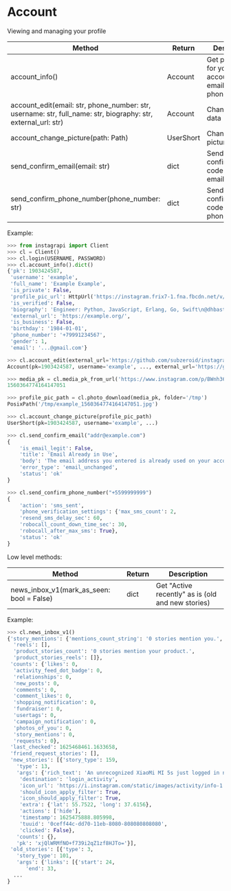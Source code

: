 # Account

Viewing and managing your profile

| Method                                       | Return    | Description
| -------------------------------------------- | --------- | ----------------------------------------------------------
| account_info()                               | Account   | Get private info for your account (e.g. email, phone_number)
| account_edit(email: str, phone_number: str, username: str, full_name: str, biography: str, external_url: str) | Account | Change profile data
| account_change_picture(path: Path)           | UserShort | Change Profile picture
| send_confirm_email(email: str)               | dict      | Send confirmation code to new email address
| send_confirm_phone_number(phone_number: str) | dict      | Send confirmation code to new phone number

Example:

```python
>>> from instagrapi import Client
>>> cl = Client()
>>> cl.login(USERNAME, PASSWORD)
>>> cl.account_info().dict()
{'pk': 1903424587,
 'username': 'example',
 'full_name': 'Example Example',
 'is_private': False,
 'profile_pic_url': HttpUrl('https://instagram.frix7-1.fna.fbcdn.net/v/t51.2885-19/s150x150/200092102_504535360754500_904902738723095864_n.jpg?tp=1&_nc_ht=instagram.frix7-1.fna.fbcdn.net&_nc_ohc=T2ZT6yA6XzoAX9MvAQA&edm=AJlpnE4BAAAA&ccb=7-4&oh=3865b51bb33b365c9de8bcf9775e519c&oe=60E982F2&_nc_sid=312772'),
 'is_verified': False,
 'biography': 'Engineer: Python, JavaScript, Erlang, Go, Swift\n@dhbastards \n@bestskatetrick \n@asphalt_kings_lb \n@best_drift_daily \n@wrclive \n@surferyone \n@bmxtravel',
 'external_url': 'https://example.org/',
 'is_business': False,
 'birthday': '1984-01-01',
 'phone_number': '+79991234567',
 'gender': 1,
 'email': '...@gmail.com'}

>>> cl.account_edit(external_url='https://github.com/subzeroid/instagrapi')
Account(pk=1903424587, username='example', ..., external_url='https://github.com/subzeroid/instagrapi')

>>> media_pk = cl.media_pk_from_url('https://www.instagram.com/p/BWnh360Fitr/')
1560364774164147051

>>> profile_pic_path = cl.photo_download(media_pk, folder='/tmp')
PosixPath('/tmp/example_1560364774164147051.jpg')

>>> cl.account_change_picture(profile_pic_path)
UserShort(pk=1903424587, username='example', ...)

>>> cl.send_confirm_email("addr@example.com")
{
    'is_email_legit': False,
    'title': 'Email Already in Use',
    'body': 'The email address you entered is already used on your account. Enter a different one to update your contact info.',
    'error_type': 'email_unchanged',
    'status': 'ok'
}

>>> cl.send_confirm_phone_number("+5599999999")
{
    'action': 'sms_sent',
    'phone_verification_settings': {'max_sms_count': 2,
    'resend_sms_delay_sec': 60,
    'robocall_count_down_time_sec': 30,
    'robocall_after_max_sms': True},
    'status': 'ok'
}
```

Low level methods:

| Method                                         | Return    | Description
| ---------------------------------------------- | --------- | ----------------------------------------------------------
| news_inbox_v1(mark_as_seen: bool = False)      | dict      | Get "Active recently" as is (old and new stories)

Example:

```python
>>> cl.news_inbox_v1()
{'story_mentions': {'mentions_count_string': '0 stories mention you.',
  'reels': [],
  'product_stories_count': '0 stories mention your product.',
  'product_stories_reels': []},
 'counts': {'likes': 0,
  'activity_feed_dot_badge': 0,
  'relationships': 0,
  'new_posts': 0,
  'comments': 0,
  'comment_likes': 0,
  'shopping_notification': 0,
  'fundraiser': 0,
  'usertags': 0,
  'campaign_notification': 0,
  'photos_of_you': 0,
  'story_mentions': 0,
  'requests': 0},
 'last_checked': 1625468461.1633658,
 'friend_request_stories': [],
 'new_stories': [{'story_type': 159,
   'type': 13,
   'args': {'rich_text': 'An unrecognized XiaoMi MI 5s just logged in near Moscow, Russia, RU',
    'destination': 'login_activity',
    'icon_url': 'https://i.instagram.com/static/images/activity/info-1.5.png/3385260677b8.png',
    'should_icon_apply_filter': True,
    'icon_should_apply_filter': True,
    'extra': {'lat': 55.7522, 'long': 37.6156},
    'actions': ['hide'],
    'timestamp': 1625475888.805998,
    'tuuid': '0ceff44c-dd70-11eb-8080-808080808080',
    'clicked': False},
   'counts': {},
   'pk': 'xjQlWRMfNO+f739i2qZ1zf8HJTo='}],
 'old_stories': [{'type': 3,
   'story_type': 101,
   'args': {'links': [{'start': 24,
      'end': 33,
  ...
}
```
